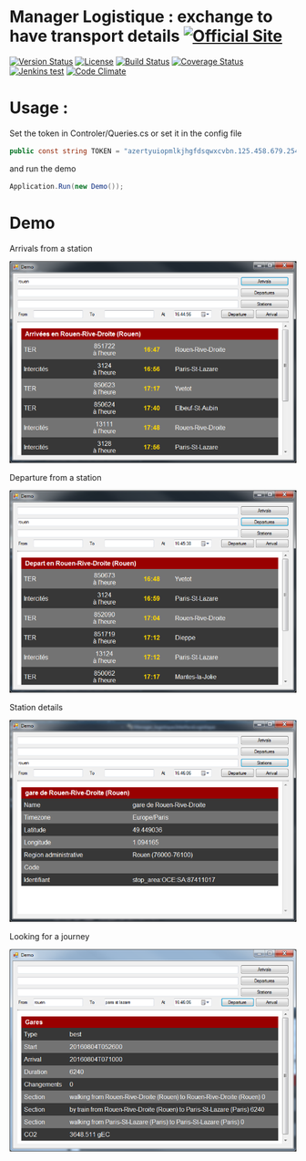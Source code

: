 # Manager Logistique : exchange to have transport details [![Official Site](https://img.shields.io/badge/site-servodroid.com-orange.svg)](http://servodroid.com)

[![Version Status](https://img.shields.io/nuget/v/Droid_Logistique.svg)](https://www.nuget.org/packages/Droid_Logistique/)    [![License](https://img.shields.io/github/license/brandondahler/Data.HashFunction.svg)](https://raw.githubusercontent.com/ThibaultMontaufray/Tools4Libraries/master/License) [![Build Status](https://travis-ci.org/ThibaultMontaufray/Manager-Logistique.svg?branch=master)](https://travis-ci.org/ThibaultMontaufray/Manager-Logistique) [![Coverage Status](https://coveralls.io/repos/github/ThibaultMontaufray/Manager-Logistique/badge.svg?branch=master)](https://coveralls.io/github/ThibaultMontaufray/Manager-Logistique?branch=master)  [![Jenkins test](https://img.shields.io/jenkins/t/http/servodroid.com:8080/CI-Manager-Logistique.svg)](http://servodroid.com:8080/job/CI-Manager-Logistique/)  [![Code Climate](https://codeclimate.com/github/ThibaultMontaufray/Manager-Logistique/badges/gpa.svg)](https://codeclimate.com/github/ThibaultMontaufray/Manager-Logistique)

# Usage :

Set the token in Controler/Queries.cs or set it in the config file
```csharp
public const string TOKEN = "azertyuiopmlkjhgfdsqwxcvbn.125.458.679.254";
```
and run the demo
```csharp
Application.Run(new Demo());
```

# Demo

Arrivals from a station
<p><img src="demo1.png" /></p>

Departure from a station
<p><img src="demo2.png" /></p>

Station details
<p><img src="demo3.png" /></p>

Looking for a journey
<p><img src="demo4.png" /></p>
